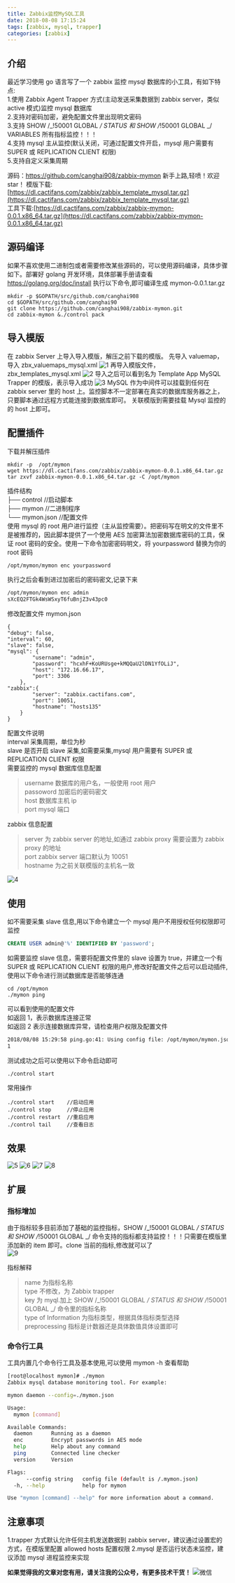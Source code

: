 ```yaml
---
title: Zabbix监控MySQL工具
date: 2018-08-08 17:15:24
tags: [zabbix, mysql, trapper]
categories: [zabbix]
---
```


## 介绍

最近学习使用 go 语言写了一个 zabbix 监控 mysql 数据库的小工具，有如下特点:  
1.使用 Zabbix Agent Trapper 方式(主动发送采集数据到 zabbix server，类似 active 模式)监控 mysql 数据库  
2.支持对密码加密，避免配置文件里出现明文密码  
3.支持 SHOW /_!50001 GLOBAL _/ STATUS 和 SHOW /_!50001 GLOBAL _/ VARIABLES 所有指标监控！！！  
4.支持 mysql 主从监控(默认关闭，可通过配置文件开启，mysql 用户需要有 SUPER 或 REPLICATION CLIENT 权限)  
5.支持自定义采集周期

源码：https://github.com/canghai908/zabbix-mymon
新手上路,轻喷！欢迎 star！
模版下载:[https://dl.cactifans.com/zabbix/zabbix_template_mysql.tar.gz](https://dl.cactifans.com/zabbix/zabbix_template_mysql.tar.gz)  
工具下载:[https://dl.cactifans.com/zabbix/zabbix-mymon-0.0.1.x86_64.tar.gz](https://dl.cactifans.com/zabbix/zabbix-mymon-0.0.1.x86_64.tar.gz)

## 源码编译

如果不喜欢使用二进制包或者需要修改某些源码的，可以使用源码编译，具体步骤如下。部署好 golang 开发环境，具体部署手册请查看 https://golang.org/doc/install
执行以下命令,即可编译生成 mymon-0.0.1.tar.gz

```
mkdir -p $GOPATH/src/github.com/canghai908
cd $GOPATH/src/github.com/canghai90
git clone https://github.com/canghai908/zabbix-mymon.git
cd zabbix-mymon &./control pack
```

## 导入模版

在 zabbix Server 上导入导入模版，解压之前下载的模版。
先导入 valuemap，导入 zbx_valuemaps_mysql.xml
![1](https://img.cactifans.com/wp-content/uploads/2018/08/1.jpg)
再导入模版文件，zbx_templates_mysql.xml
![2](https://img.cactifans.com/wp-content/uploads/2018/08/2.jpg)
导入之后可以看到名为 Template App MySQL Trapper 的模版，表示导入成功
![3](https://img.cactifans.com/wp-content/uploads/2018/08/3.jpg)
MySQL 作为中间件可以挂载到任何在 zabbix server 里的 host 上。监控脚本不一定部署在真实的数据库服务器之上，只要脚本通过远程方式能连接到数据库即可。
关联模版到需要挂载 Mysql 监控的的 host 上即可。

## 配置插件

下载并解压插件

```
mkdir -p  /opt/mymon
wget https://dl.cactifans.com/zabbix/zabbix-mymon-0.0.1.x86_64.tar.gz
tar zxvf zabbix-mymon-0.0.1.x86_64.tar.gz -C /opt/mymon
```

插件结构  
├── control //启动脚本  
├── mymon //二进制程序  
└── mymon.json //配置文件  
使用 mysql 的 root 用户进行监控（主从监控需要）。把密码写在明文的文件里不是被推荐的，因此脚本提供了一个使用 AES 加密算法加密数据库密码的工具，保证 root 密码的安全。使用一下命令加密密码明文，将 yourpassword 替换为你的 root 密码

```bash
/opt/mymon/mymon enc yourpassword
```

执行之后会看到进过加密后的密码密文,记录下来

```bash
/opt/mymon/mymon enc admin
sXcEQ2FTGk4WsWSxyT6fuBnjZ3v43pc0
```

修改配置文件 mymon.json

```
{
"debug": false,
"interval": 60,
"slave": false,
"mysql": {
        "username": "admin",
        "password": "hcxhF+KoURUsge+kMQQaU2lDN1YfOLiJ",
        "host": "172.16.66.17",
        "port": 3306
    },
"zabbix":{
        "server": "zabbix.cactifans.com",
        "port": 10051,
        "hostname": "hosts135"
    }
}
```

配置文件说明  
interval 采集周期，单位为秒  
slave 是否开启 slave 采集,如需要采集,mysql 用户需要有 SUPER 或 REPLICATION CLIENT 权限  
需要监控的 mysql 数据库信息配置

> username 数据库的用户名，一般使用 root 用户  
> passoword 加密后的密码密文  
> host 数据库主机 ip  
> port mysql 端口

zabbix 信息配置

> server 为 zabbix server 的地址,如通过 zabbix proxy 需要设置为 zabbix proxy 的地址  
> port zabbix server 端口默认为 10051  
> hostname 为之前关联模版的主机名一致

![4](https://img.cactifans.com/wp-content/uploads/2018/08/4.jpg)

## 使用

如不需要采集 slave 信息,用以下命令建立一个 mysql 用户不用授权任何权限即可监控

```sql
CREATE USER admin@'%' IDENTIFIED BY 'password';
```

如需要监控 slave 信息，需要将配置文件里的 slave 设置为 true，并建立一个有 SUPER 或 REPLICATION CLIENT 权限的用户,修改好配置文件之后可以启动插件,使用以下命令进行测试数据库是否能够连通

```
cd /opt/mymon
./mymon ping
```

可以看到使用的配置文件  
如返回 1，表示数据库连接正常  
如返回 2 表示连接数据库异常，请检查用户权限及配置文件

```bash
2018/08/08 15:29:58 ping.go:41: Using config file: /opt/mymon/mymon.json  successfully!
1
```

测试成功之后可以使用以下命令启动即可

```bash
./control start
```

常用操作

```
./control start    //启动应用
./control stop     //停止应用
./control restart  //重启应用
./control tail     //查看日志
```

## 效果

![5](https://img.cactifans.com/wp-content/uploads/2018/08/5.jpg)
![6](https://img.cactifans.com/wp-content/uploads/2018/08/6.jpg)
![7](https://img.cactifans.com/wp-content/uploads/2018/08/7.jpg)
![8](https://img.cactifans.com/wp-content/uploads/2018/08/8.jpg)

## 扩展

### 指标增加

由于指标较多目前添加了基础的监控指标，SHOW /_!50001 GLOBAL _/ STATUS 和 SHOW /_!50001 GLOBAL _/ 命令支持的指标都支持监控！！！只需要在模版里添加新的 item 即可。clone 当前的指标,修改就可以了  
![9](https://img.cactifans.com/wp-content/uploads/2018/08/9.jpg)

指标解释

> name 为指标名称  
> type 不修改，为 Zabbix trapper  
> key 为 myql.加上 SHOW /_!50001 GLOBAL _/ STATUS 和 SHOW /_!50001 GLOBAL _/ 命令里的指标名称  
> type of Information 为指标类型，根据具体指标类型选择  
> preprocessing 指标是计数器还是具体数值具体设置即可

### 命令行工具

工具内置几个命令行工具及基本使用,可以使用 mymon -h 查看帮助

```bash
[root@localhost mymon]# ./mymon
Zabbix mysql database monitoring tool. For example:

mymon daemon --config=./mymon.json

Usage:
  mymon [command]

Available Commands:
  daemon      Running as a daemon
  enc         Encrypt passwords in AES mode
  help        Help about any command
  ping        Connected line checker
  version     Version

Flags:
      --config string   config file (default is /.mymon.json)
  -h, --help            help for mymon

Use "mymon [command] --help" for more information about a command.
```

## 注意事项

1.trapper 方式默认允许任何主机发送数据到 zabbix server，建议通过设置宏的方式，在模版里配置 allowed hosts 配置权限
2.mysql 是否运行状态未监控，建议添加 mysql 进程监控来实现

**如果觉得我的文章对您有用，请关注我的公众号，有更多技术干货！**
![微信](https://img.cactifans.com/wp-content/uploads/2017/12/qrcode_for_gh_5c46969f2957_258-1-1.jpg)
